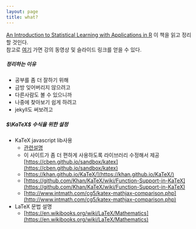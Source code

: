 ```yaml
---
layout: page
title: what?
---
```


[An Introduction to Statistical Learning with Applications in R](http://www-bcf.usc.edu/~gareth/ISL/) 이 책을 읽고 정리할 것인다.  
참고로 [여기](http://www.r-bloggers.com/in-depth-introduction-to-machine-learning-in-15-hours-of-expert-videos/) 가면 강의 동영상 및 슬라이드 링크를 얻을 수 있다.  

##### 정리하는 이유  
- 공부를 좀 더 잘하기 위해  
- 금방 잊어버리지 않으려고  
- 다른사람도 볼 수 있으니까  
- 나중에 찾아보기 쉽게 하려고  
- jekyll도 써보려고

##### $\KaTeX$ 수식을 위한 설정
- KaTeX javascript lib사용
  - [관련설명](http://willdrevo.com/latex-equation-rendering-in-javascript-with-jekyll-and-katex/)
  - 이 사이트가 좀 더 편하게 사용하도록 라이브러리 수정해서 제공 [https://cben.github.io/sandbox/katex](https://cben.github.io/sandbox/katex)
  - [https://khan.github.io/KaTeX/](https://khan.github.io/KaTeX/)
  - [https://github.com/Khan/KaTeX/wiki/Function-Support-in-KaTeX](https://github.com/Khan/KaTeX/wiki/Function-Support-in-KaTeX)
  - [http://www.intmath.com/cg5/katex-mathjax-comparison.php](http://www.intmath.com/cg5/katex-mathjax-comparison.php)
- LaTeX 문법 설명
  - [https://en.wikibooks.org/wiki/LaTeX/Mathematics](https://en.wikibooks.org/wiki/LaTeX/Mathematics)
